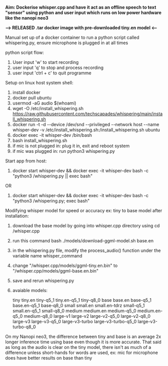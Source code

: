 **Aim: Dockerise whisper.cpp and have it act as an offline speech to text "sensor" using python and user input which runs on low power hardware like the nanopi neo3**

**--> RELEASED .tar docker image with pre-downloaded tiny.en model <--**

Manual set up of a docker container to run a python script called whispering.py, ensure microphone is plugged in at all times

python script flow:
1. User input 'w' to start recording
2. user input 'q' to stop and process recording
3. user input 'ctrl + c' to quit programme

Setup on linux host system shell:
1. install docker
2. docker pull ubuntu
3. usermod -aG audio $(whoami)
4. wget -O /etc/install_whispering.sh https://raw.githubusercontent.com/techscapades/whispering/main/install_whispering.sh
5. docker run -t -d --device /dev/snd --privileged --network host --name whisper-dev -v /etc/install_whispering.sh:/install_whispering.sh ubuntu
6. docker exec -it whisper-dev /bin/bash
7. bash install_whispering.sh
8. if mic is not plugged in: plug it in, exit and reboot system
9. if mic was plugged in: run python3 whispering.py

Start app from host:
1. docker start whisper-dev && docker exec -it whisper-dev bash -c "python3 /whispering.py || exec bash"
   
OR

1. docker start whisper-dev && docker exec -it whisper-dev bash -c "python3 /whispering.py; exec bash"

Modifying whisper model for speed or accuracy ex: tiny to base model after installation:
1. download the base model by going into whisper.cpp directory using cd /whisper.cpp
2. run this command bash ./models/download-ggml-model.sh base.en
3. in the whispering.py file, modify the process_audio() function under the variable name whisper_command
4. change "/whisper.cpp/models/ggml-tiny.en.bin" to "/whisper.cpp/models/ggml-base.en.bin"
5. save and rerun whispering.py
6. avaiable models:

      tiny tiny.en tiny-q5_1 tiny.en-q5_1 tiny-q8_0
      base base.en base-q5_1 base.en-q5_1 base-q8_0
      small small.en small.en-tdrz small-q5_1 small.en-q5_1 small-q8_0
      medium medium.en medium-q5_0 medium.en-q5_0 medium-q8_0
      large-v1 large-v2 large-v2-q5_0 large-v2-q8_0 large-v3 large-v3-q5_0 large-v3-turbo large-v3-turbo-q5_0 large-v3-turbo-q8_0

On my Nanopi neo3, the difference between tiny and base is an average 2x longer inference time using base even though it is more accurate. That said as long as the audio is clear on the tiny model, there isn't as much of a difference unless short-hands for words are used, ex: mic for microphone does have better results on base than tiny

